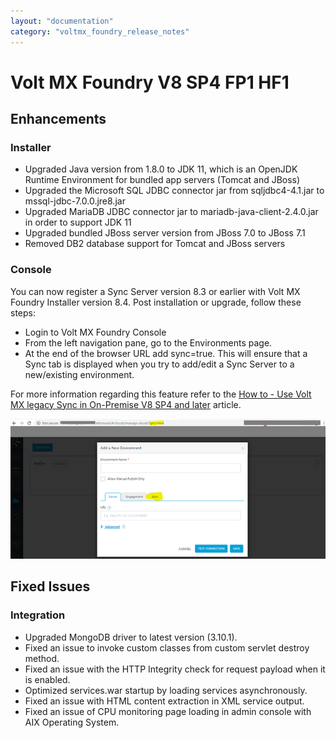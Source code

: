 ```yaml
---
layout: "documentation"
category: "voltmx_foundry_release_notes"
---
```

                          

Volt MX  Foundry V8 SP4 FP1 HF1
==========================

Enhancements
------------

### Installer

*   Upgraded Java version from 1.8.0 to JDK 11, which is an OpenJDK Runtime Environment for bundled app servers (Tomcat and JBoss)
*   Upgraded the Microsoft SQL JDBC connector jar from sqljdbc4-4.1.jar to mssql-jdbc-7.0.0.jre8.jar
*   Upgraded MariaDB JDBC connector jar to mariadb-java-client-2.4.0.jar in order to support JDK 11
*   Upgraded bundled JBoss server version from JBoss 7.0 to JBoss 7.1
*   Removed DB2 database support for Tomcat and JBoss servers

### Console

You can now register a Sync Server version 8.3 or earlier with Volt MX Foundry Installer version 8.4. Post installation or upgrade, follow these steps:

*   Login to Volt MX Foundry Console
*   From the left navigation pane, go to the Environments page.
*   At the end of the browser URL add sync=true. This will ensure that a Sync tab is displayed when you try to add/edit a Sync Server to a new/existing environment.

For more information regarding this feature refer to the [How to - Use Volt MX legacy Sync in On-Premise V8 SP4 and later](https://support.hcltechsw.com/csm?id=kb_article&sysparm_article=KB0083443) article.

![](../Resources/Images/addsyncquery.PNG)

Fixed Issues
------------

### Integration

*   Upgraded MongoDB driver to latest version (3.10.1).
*   Fixed an issue to invoke custom classes from custom servlet destroy method.
*   Fixed an issue with the HTTP Integrity check for request payload when it is enabled.
*   Optimized services.war startup by loading services asynchronously.
*   Fixed an issue with HTML content extraction in XML service output.
*   Fixed an issue of CPU monitoring page loading in admin console with AIX Operating System.
